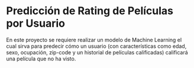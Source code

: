 # Predicción de Rating de Películas por Usuario
En este proyecto se requiere realizar un modelo de Machine Learning el cual sirva para predecir cómo un usuario (con características como edad, sexo, ocupación, zip-code y un historial de películas calificadas) calificará una película que no ha visto.
